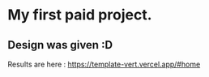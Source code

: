# My first paid project.
## Design was given :D
Results are here : https://template-vert.vercel.app/#home
